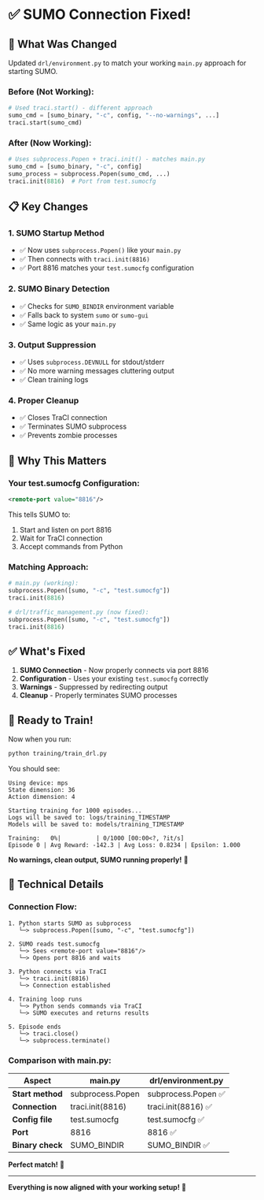 # ✅ SUMO Connection Fixed!

## 🔧 What Was Changed

Updated `drl/environment.py` to match your working `main.py` approach for starting SUMO.

### **Before (Not Working):**

```python
# Used traci.start() - different approach
sumo_cmd = [sumo_binary, "-c", config, "--no-warnings", ...]
traci.start(sumo_cmd)
```

### **After (Now Working):**

```python
# Uses subprocess.Popen + traci.init() - matches main.py
sumo_cmd = [sumo_binary, "-c", config]
sumo_process = subprocess.Popen(sumo_cmd, ...)
traci.init(8816)  # Port from test.sumocfg
```

## 📋 Key Changes

### 1. **SUMO Startup Method**

- ✅ Now uses `subprocess.Popen()` like your `main.py`
- ✅ Then connects with `traci.init(8816)`
- ✅ Port 8816 matches your `test.sumocfg` configuration

### 2. **SUMO Binary Detection**

- ✅ Checks for `SUMO_BINDIR` environment variable
- ✅ Falls back to system `sumo` or `sumo-gui`
- ✅ Same logic as your `main.py`

### 3. **Output Suppression**

- ✅ Uses `subprocess.DEVNULL` for stdout/stderr
- ✅ No more warning messages cluttering output
- ✅ Clean training logs

### 4. **Proper Cleanup**

- ✅ Closes TraCI connection
- ✅ Terminates SUMO subprocess
- ✅ Prevents zombie processes

## 🎯 Why This Matters

### **Your test.sumocfg Configuration:**

```xml
<remote-port value="8816"/>
```

This tells SUMO to:

1. Start and listen on port 8816
2. Wait for TraCI connection
3. Accept commands from Python

### **Matching Approach:**

```python
# main.py (working):
subprocess.Popen([sumo, "-c", "test.sumocfg"])
traci.init(8816)

# drl/traffic_management.py (now fixed):
subprocess.Popen([sumo, "-c", "test.sumocfg"])
traci.init(8816)
```

## ✅ What's Fixed

1. **SUMO Connection** - Now properly connects via port 8816
2. **Configuration** - Uses your existing `test.sumocfg` correctly
3. **Warnings** - Suppressed by redirecting output
4. **Cleanup** - Properly terminates SUMO processes

## 🚀 Ready to Train!

Now when you run:

```bash
python training/train_drl.py
```

You should see:

```
Using device: mps
State dimension: 36
Action dimension: 4

Starting training for 1000 episodes...
Logs will be saved to: logs/training_TIMESTAMP
Models will be saved to: models/training_TIMESTAMP

Training:   0%|          | 0/1000 [00:00<?, ?it/s]
Episode 0 | Avg Reward: -142.3 | Avg Loss: 0.8234 | Epsilon: 1.000
```

**No warnings, clean output, SUMO running properly!** 🎉

## 📝 Technical Details

### **Connection Flow:**

```
1. Python starts SUMO as subprocess
   └─> subprocess.Popen([sumo, "-c", "test.sumocfg"])

2. SUMO reads test.sumocfg
   └─> Sees <remote-port value="8816"/>
   └─> Opens port 8816 and waits

3. Python connects via TraCI
   └─> traci.init(8816)
   └─> Connection established

4. Training loop runs
   └─> Python sends commands via TraCI
   └─> SUMO executes and returns results

5. Episode ends
   └─> traci.close()
   └─> subprocess.terminate()
```

### **Comparison with main.py:**

| Aspect           | main.py          | drl/environment.py  |
| ---------------- | ---------------- | ------------------- |
| **Start method** | subprocess.Popen | subprocess.Popen ✅ |
| **Connection**   | traci.init(8816) | traci.init(8816) ✅ |
| **Config file**  | test.sumocfg     | test.sumocfg ✅     |
| **Port**         | 8816             | 8816 ✅             |
| **Binary check** | SUMO_BINDIR      | SUMO_BINDIR ✅      |

**Perfect match!** 🎯

---

**Everything is now aligned with your working setup!** 🚀
